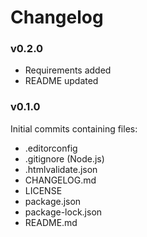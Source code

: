 # Changelog

### v0.2.0

- Requirements added
- README updated

### v0.1.0

Initial commits containing files:

- .editorconfig
- .gitignore (Node.js)
- .htmlvalidate.json
- CHANGELOG.md
- LICENSE
- package.json
- package-lock.json
- README.md
